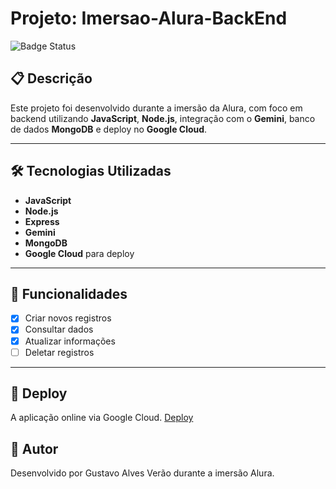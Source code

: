 # Projeto: Imersao-Alura-BackEnd

![Badge Status](https://img.shields.io/badge/Status-Concluído-green)  

## 📋 Descrição
Este projeto foi desenvolvido durante a imersão da Alura, com foco em backend utilizando **JavaScript**, **Node.js**, integração com o **Gemini**, banco de dados **MongoDB** e deploy no **Google Cloud**.

---

## 🛠️ Tecnologias Utilizadas
- **JavaScript**
- **Node.js**
- **Express**
- **Gemini**
- **MongoDB**
- **Google Cloud** para deploy

---

## 🚀 Funcionalidades
- [x] Criar novos registros
- [x] Consultar dados
- [x] Atualizar informações
- [ ] Deletar registros

---

## 🚀 Deploy
A aplicação online via Google Cloud.
[Deploy](https://imersao-alura-backend-546094950816.southamerica-east1.run.app/posts)
## 📝 Autor
Desenvolvido por Gustavo Alves Verão durante a imersão Alura.
